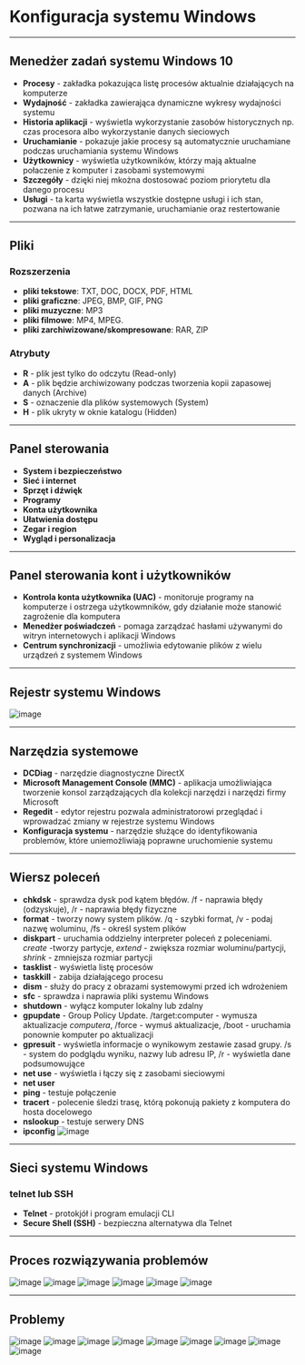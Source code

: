 # Konfiguracja systemu Windows
___
## Menedżer zadań systemu Windows 10
- **Procesy** - zakładka pokazująca listę procesów aktualnie działających na komputerze
- **Wydajność** - zakładka zawierająca dynamiczne wykresy wydajności systemu
- **Historia aplikacji** - wyświetla wykorzystanie zasobów historycznych np. czas procesora albo wykorzystanie danych sieciowych
- **Uruchamianie** - pokazuje jakie procesy są automatycznie uruchamiane podczas uruchamiania systemu Windows
- **Użytkownicy** - wyświetla użytkowników, którzy mają aktualne połaczenie z komputer i zasobami systemowymi
- **Szczegóły** - dzięki niej mkożna dostosować poziom priorytetu dla danego procesu
- **Usługi** - ta karta wyświetla wszystkie dostępne usługi i ich stan, pozwana na ich łatwe zatrzymanie, uruchamianie oraz restertowanie
___
## Pliki
### Rozszerzenia
- **pliki tekstowe**: TXT, DOC, DOCX, PDF, HTML
- **pliki graficzne**: JPEG, BMP, GIF, PNG
- **pliki muzyczne**: MP3
- **pliki filmowe**: MP4, MPEG.
- **pliki zarchiwizowane/skompresowane**: RAR, ZIP
### Atrybuty
- **R** - plik jest tylko do odczytu (Read-only)
- **A** - plik będzie archiwizowany podczas tworzenia kopii zapasowej danych (Archive)
- **S** - oznaczenie dla plików systemowych (System)
- **H** - plik ukryty w oknie katalogu (Hidden)
___
## Panel sterowania
- **System i bezpieczeństwo**
- **Sieć i internet**
- **Sprzęt i dźwięk**
- **Programy**
- **Konta użytkownika**
- **Ułatwienia dostępu**
- **Zegar i region**
- **Wygląd i personalizacja**
___
## Panel sterowania kont i użytkowników
- **Kontrola konta użytkownika (UAC)** - monitoruje programy na komputerze i ostrzega użytkowmników, gdy działanie może stanowić zagrożenie dla komputera
- **Menedżer poświadczeń** - pomaga zarządzać hasłami używanymi do witryn internetowych i aplikacji Windows
- **Centrum synchronizacji** - umożliwia edytowanie plików z wielu urządzeń z systemem Windows
___
## Rejestr systemu Windows
![image](https://github.com/user-attachments/assets/dde825bf-ba71-440a-b32c-a83b014d44ae)
___
## Narzędzia systemowe
- **DCDiag** - narzędzie diagnostyczne DirectX
- **Microsoft Management Console (MMC)** - aplikacja umożliwiająca tworzenie konsol zarządzających dla kolekcji narzędzi i narzędzi firmy Microsoft
- **Regedit** - edytor rejestru pozwala administratorowi przeglądać i wprowadzać zmiany w rejestrze systemu Windows
- **Konfiguracja systemu** - narzędzie służące do identyfikowania problemów, które uniemożliwiają poprawne uruchomienie systemu
___
## Wiersz poleceń
- **chkdsk** - sprawdza dysk pod kątem błędów. /f - naprawia błędy (odzyskuje), /r - naprawia błędy fizyczne
- **format** - tworzy nowy system plików. /q - szybki format, /v - podaj nazwę woluminu, /fs - określ system plików
- **diskpart** - uruchamia oddzielny interpreter poleceń z poleceniami. *create* -tworzy partycje, *extend* - zwiększa rozmiar woluminu/partycji, *shrink* - zmniejsza rozmiar partycji
- **tasklist** - wyświetla listę procesów
- **taskkill** - zabija działającego procesu
- **dism** - służy do pracy z obrazami systemowymi przed ich wdrożeniem
- **sfc** - sprawdza i naprawia pliki systemu Windows
- **shutdown** - wyłącz komputer lokalny lub zdalny
- **gpupdate** - Group Policy Update. /target:computer - wymusza aktualizacje *computera*, /force - wymuś aktualizacje, /boot - uruchamia ponownie komputer po aktualizacji
- **gpresuit** - wyświetla informacje o wynikowym zestawie zasad grupy. /s - system do podglądu wyniku, nazwy lub adresu IP, /r - wyświetla dane podsumowujące
- **net use** - wyświetla i łączy się z zasobami sieciowymi
- **net user**
- **ping** - testuje połączenie
- **tracert** - polecenie śledzi trasę, którą pokonują pakiety z komputera do hosta docelowego
- **nslookup** - testuje serwery DNS
- **ipconfig**
![image](https://github.com/user-attachments/assets/e40b5bdb-d0f9-447c-ab9b-83599483a43e)
___
## Sieci systemu Windows
### telnet lub SSH
- **Telnet** - protokjół i program emulacji CLI
- **Secure Shell (SSH)** - bezpieczna alternatywa dla Telnet
___
## Proces rozwiązywania problemów
![image](https://github.com/user-attachments/assets/8c35692a-e4b1-4365-8173-ba5b94e501ed)
![image](https://github.com/user-attachments/assets/f60ee9a1-2627-4ca2-824d-5b72c21c77f2)
![image](https://github.com/user-attachments/assets/5fda497f-422c-4558-a155-dc26b30823d2)
![image](https://github.com/user-attachments/assets/e2b5bb47-b931-4c5e-858b-e6bacac71545)
![image](https://github.com/user-attachments/assets/3e2a9f8d-de8c-4367-b453-4b82e201088b)
![image](https://github.com/user-attachments/assets/c8be51da-b7fe-4394-b595-b2ad49b18c12)
___
## Problemy
![image](https://github.com/user-attachments/assets/7f7e1f90-5bc3-4345-b84f-27313148de3f)
![image](https://github.com/user-attachments/assets/659c860a-8f57-4901-b214-8620ca6b2de9)
![image](https://github.com/user-attachments/assets/55d550ef-0ea8-4b3e-babc-3cf8b62c7178)
![image](https://github.com/user-attachments/assets/0b94e5a6-4477-4aef-bc2b-99f2ced80aaf)
![image](https://github.com/user-attachments/assets/e4bf4200-5868-402a-a4cf-d613cafd39e7)
![image](https://github.com/user-attachments/assets/5d3992d0-96b0-496d-9615-1d016e03414b)
![image](https://github.com/user-attachments/assets/f4649139-6f78-406a-9d49-b6316527a5b5)
![image](https://github.com/user-attachments/assets/49bfc3b9-7e40-4d1c-8f28-dc2de78c15c9)
![image](https://github.com/user-attachments/assets/72b5e586-2cdd-4136-8bd5-a0243dbd8b37)
